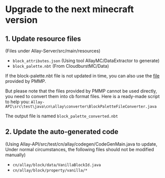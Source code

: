 # Upgrade to the next minecraft version

## 1. Update resource files

(Files under Allay-Server/src/main/resources)

- ```block_attributes.json``` (Using tool AllayMC/DataExtractor to generate)
- ```block_palette.nbt``` (From CloudburstMC/Data)

If the block-palette.nbt file is not updated in time, you can also use the [file](https:github.compmmpBedrockDatablobmastercanonical_block_states.nbt) provided by PMMP.

But please note that the files provided by PMMP cannot be used directly, you need to convert them into cb format files. Here is a ready-made script to help you: ```Allay-API\src\test\java\cn\allay\converter\BlockPaletteFileConverter.java```

The output file is named ```block_palette_converted.nbt```

## 2. Update the auto-generated code

(Using Allay-API/src/test/cn/allay/codegen/CodeGenMain.java to update, Under normal circumstances, the following files
should not be modified manually)

- ```cn/allay/block/data/VanillaBlockId.java```
- ```cn/allay/block/property/vanilla/*``` 